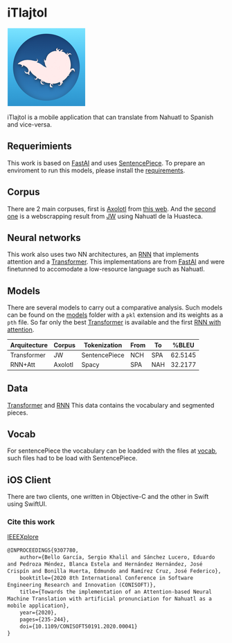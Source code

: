 # iTlajtol

![iTlajtol](https://github.com/i-khalil-s/iTlajtol/blob/main/icns.png?raw=true)

iTlajtol is a mobile application that can translate from Nahuatl to Spanish and vice-versa.

## Requerimients

This work is based on [FastAI](https://github.com/fastai/) and uses [SentencePiece](https://github.com/google/sentencepiece). To prepare an enviroment to run this models, please install the [requirements](requirements.txt).

## Corpus

There are 2 main corpuses, first is [Axolotl](corpuses/Axolotl.csv) from [this web](https://axolotl-corpus.mx/about). And the [second one](corpuses/JW100.csv) is a webscrapping result from [JW](https://jw.org) using Nahuatl de la Huasteca.

## Neural networks

This work also uses two NN architectures, an [RNN](NN/RNN-Attention-Translation.ipynb) that implements attention and a [Transformer](NN/Transformer-Translation.ipynb). This implementations are from [FastAI](https://github.com/fastai/course-nlp) and were finetunned to accomodate a low-resource language such as Nahuatl.

## Models

There are several models to carry out a comparative analysis. Such models can be found on the [models](models/) folder with a `pkl` extension and its weights as a `pth` file.
So far only the best [Transformer](models/Transformers/JW/Sentence/nch/0.625145/) is available and the first [RNN with attention](models/RNN/Axolotl/Spacy/spa/0.322177/).

| Arquitecture  | Corpus    | Tokenization  | From  | To    | %BLEU|
|----------------|------------|----------------|---------|------|---------|
|Transformer   | JW          | SentencePiece|NCH  |SPA  | 62.5145|
|RNN+Att        | Axolotl    | Spacy            |SPA     |NAH | 32.2177|

## Data

[Transformer](models/Transformers/JW/Sentence/nch/0.625145/JW_Sentence_data.pkl) and [RNN](models/RNN/Axolotl/Spacy/spa/0.322177/Axolotl_Spaicy_es_data.pkl)
This data contains the vocabulary and segmented pieces.

## Vocab

For sentencePiece the vocabulary can be loadded with the files at [vocab](models/Transformers/JW/Sentence/nch/0.625145/vocab/tmp/), such files had to be load with SentencePiece. 

## iOS Client

There are two clients, one written in Objective-C and the other in Swift using SwiftUI.

### Cite this work

[IEEEXplore](https://ieeexplore.ieee.org/document/9307780)

    @INPROCEEDINGS{9307780,
        author={Bello García, Sergio Khalil and Sánchez Lucero, Eduardo and Pedroza Méndez, Blanca Estela and Hernández Hernández, José Crispín and Bonilla Huerta, Edmundo and Ramírez Cruz, José Federico},  
        booktitle={2020 8th International Conference in Software Engineering Research and Innovation (CONISOFT)},   
        title={Towards the implementation of an Attention-based Neural Machine Translation with artificial pronunciation for Nahuatl as a mobile application},   
        year={2020}, 
        pages={235-244},  
        doi={10.1109/CONISOFT50191.2020.00041}
    }
